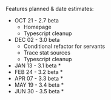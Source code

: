 Features planned & date estimates:

* OCT 21 - 2.7 beta
  * Homepage
  * Typescript cleanup
* DEC 02 - 3.0 beta
  * Conditional refactor for servants
  * Trace stat sources
  * Typescript cleanup
* JAN 13 - 3.1 beta
  *
* FEB 24 - 3.2 beta
  *
* APR 07 - 3.3 beta
  *
* MAY 19 - 3.4 beta
  *
* JUN 30 - 3.5 beta
  * 
